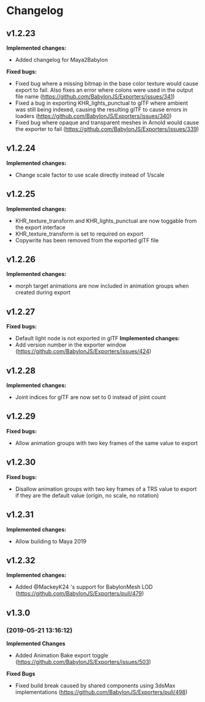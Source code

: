 # Changelog

## v1.2.23
**Implemented changes:**
- Added changelog for Maya2Babylon

**Fixed bugs:**
- Fixed bug where a missing bitmap in the base color texture would cause export to fail.  Also fixes an error where colons were used in the output file name (https://github.com/BabylonJS/Exporters/issues/341)
- Fixed a bug in exporting KHR_lights_punctual to glTF where ambient was still being indexed, causing the resulting glTF to cause errors in loaders (https://github.com/BabylonJS/Exporters/issues/340)
- Fixed bug where opaque and transparent meshes in Arnold would cause the exporter to fail (https://github.com/BabylonJS/Exporters/issues/339)

## v1.2.24
**Implemented changes:**
- Change scale factor to use scale directly instead of 1/scale

## v1.2.25
**Implemented changes:**
- KHR_texture_transform and KHR_lights_punctual are now toggable
from the export interface
- KHR_texture_transform is set to required on export
- Copywrite has been removed from the exported glTF file

## v1.2.26
**Implemented changes:**
- morph target animations are now included in animation groups when created during export 

## v1.2.27
**Fixed bugs:**
- Default light node is not exported in glTF
**Implemented changes:**
- Add version number in the exporter window (https://github.com/BabylonJS/Exporters/issues/424)

## v1.2.28
**Implemented changes:**
- Joint indices for glTF are now set to 0 instead of joint count

## v1.2.29
**Fixed bugs:**
- Allow animation groups with two key frames of the same value to export

## v1.2.30
**Fixed bugs:**
- Disallow animation groups with two key frames of a TRS value to export if they are the default value (origin, no scale, no rotation)

## v1.2.31
**Implemented changes:**
- Allow building to Maya 2019

## v1.2.32
**Implemented changes:**
- Added @MackeyK24 's support for BabylonMesh LOD
(https://github.com/BabylonJS/Exporters/pull/479)

## v1.3.0
### (2019-05-21 13:16:12)
**Implemented Changes**
- Added Animation Bake export toggle
(https://github.com/BabylonJS/Exporters/issues/503)

**Fixed Bugs**
- Fixed build break caused by shared components using 3dsMax implementations
(https://github.com/BabylonJS/Exporters/pull/498)
